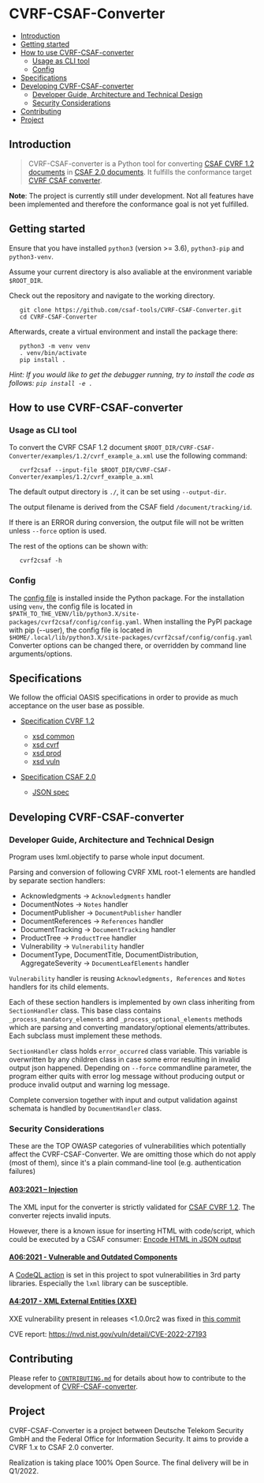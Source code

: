 # CVRF-CSAF-Converter

<!-- TOC depthfrom:2 depthto:3 -->

- [Introduction](#introduction)
- [Getting started](#getting-started)
- [How to use CVRF-CSAF-converter](#how-to-use-cvrf-csaf-converter)
    - [Usage as CLI tool](#usage-as-cli-tool)
    - [Config](#config)
- [Specifications](#specifications)
- [Developing CVRF-CSAF-converter](#developing-cvrf-csaf-converter)
    - [Developer Guide, Architecture and Technical Design](#developer-guide-architecture-and-technical-design)
    - [Security Considerations](#security-considerations)
- [Contributing](#contributing)
- [Project](#project)

<!-- /TOC -->

## Introduction

> CVRF-CSAF-converter is a Python tool for converting [CSAF CVRF 1.2 documents](https://docs.oasis-open.org/csaf/csaf-cvrf/v1.2/cs01/csaf-cvrf-v1.2-cs01.html) in [CSAF 2.0 documents](https://docs.oasis-open.org/csaf/csaf/v2.0/csaf-v2.0.html). It fulfills the conformance target [CVRF CSAF converter](https://docs.oasis-open.org/csaf/csaf/v2.0/csaf-v2.0.html#915-conformance-clause-5-cvrf-csaf-converter).

**Note**: The project is currently still under development. Not all features have been implemented and therefore the conformance goal is not yet fulfilled.

## Getting started

Ensure that you have installed `python3` (version >= 3.6), `python3-pip` and `python3-venv`.

Assume your current directory is also avaliable at the environment variable `$ROOT_DIR`.

Check out the repository and navigate to the working directory.

```shell script
   git clone https://github.com/csaf-tools/CVRF-CSAF-Converter.git
   cd CVRF-CSAF-Converter
```

Afterwards, create a virtual environment and install the package there:

```shell script
   python3 -m venv venv
   . venv/bin/activate
   pip install .
```

_Hint: If you would like to get the debugger running, try to install the code as follows: `pip install -e .`_

## How to use CVRF-CSAF-converter

### Usage as CLI tool

To convert the CVRF CSAF 1.2 document `$ROOT_DIR/CVRF-CSAF-Converter/examples/1.2/cvrf_example_a.xml` use the following command:

```shell script
   cvrf2csaf --input-file $ROOT_DIR/CVRF-CSAF-Converter/examples/1.2/cvrf_example_a.xml
```

The default output directory is `./`, it can be set using `--output-dir`. 

The output filename is derived from the CSAF field `/document/tracking/id`.

If there is an ERROR during conversion, the output file will not be written unless `--force` option is used.

The rest of the options can be shown with:

```shell script
   cvrf2csaf -h
```

### Config

The [config file](https://github.com/csaf-tools/CVRF-CSAF-Converter/blob/main/cvrf2csaf/config/config.yaml) is installed inside the Python package.
For the installation using `venv`, the config file is located in `$PATH_TO_THE_VENV/lib/python3.X/site-packages/cvrf2csaf/config/config.yaml`.
When installing the PyPI package with pip (--user), the config file is located in `$HOME/.local/lib/python3.X/site-packages/cvrf2csaf/config/config.yaml`
Converter options can be changed there, or overridden by command line arguments/options.

## Specifications

We follow the official OASIS specifications in order to provide as much acceptance on the user base as possible.

- [Specification CVRF 1.2](http://docs.oasis-open.org/csaf/csaf-cvrf/v1.2/cs01/csaf-cvrf-v1.2-cs01.html)
  - [xsd common](http://docs.oasis-open.org/csaf/ns/csaf-cvrf/v1.2/common)
  - [xsd cvrf](http://docs.oasis-open.org/csaf/ns/csaf-cvrf/v1.2/cvrf)
  - [xsd prod](http://docs.oasis-open.org/csaf/ns/csaf-cvrf/v1.2/prod)
  - [xsd vuln](http://docs.oasis-open.org/csaf/ns/csaf-cvrf/v1.2/vuln)

- [Specification CSAF 2.0](https://docs.oasis-open.org/csaf/csaf/v2.0/csaf-v2.0.html)
  - [JSON spec](https://docs.oasis-open.org/csaf/csaf/v2.0/schemas/csaf_json_schema.json)

## Developing CVRF-CSAF-converter

### Developer Guide, Architecture and Technical Design

Program uses lxml.objectify to parse whole input document.

Parsing and conversion of following CVRF XML root-1 elements are handled by separate section handlers:
 - Acknowledgments -> `Acknowledgments` handler
 - DocumentNotes -> `Notes` handler
 - DocumentPublisher -> `DocumentPublisher` handler
 - DocumentReferences -> `References` handler
 - DocumentTracking -> `DocumentTracking` handler
 - ProductTree -> `ProductTree` handler
 - Vulnerability -> `Vulnerability` handler
 - DocumentType, DocumentTitle, DocumentDistribution, AggregateSeverity -> `DocumentLeafElements` handler

`Vulnerability` handler is reusing `Acknowledgments, References` and `Notes` handlers for its child elements.

Each of these section handlers is implemented by own class inheriting from `SectionHandler` class.
This base class contains `_process_mandatory_elements` and `_process_optional_elements` methods 
which are parsing and converting mandatory/optional elements/attributes. Each subclass must implement these methods.

`SectionHandler` class holds `error_occurred` class variable. This variable is overwritten by any children class in case 
some error resulting in invalid output json happened. Depending on `--force` commandline parameter, the program
either quits with error log message without producing output or produce invalid output and warning log message.

Complete conversion together with input and output validation against schemata is handled by `DocumentHandler` class. 


### Security Considerations

These are the TOP OWASP categories of vulnerabilities which potentially affect the CVRF-CSAF-Converter.
We are omitting those which do not apply (most of them), since it's a plain command-line tool (e.g. authentication failures)

#### [A03:2021 – Injection](https://owasp.org/Top10/A03_2021-Injection/)
The XML input for the converter is strictly validated for [CSAF CVRF 1.2](https://docs.oasis-open.org/csaf/csaf-cvrf/v1.2/cs01/csaf-cvrf-v1.2-cs01.html). The converter rejects invalid inputs.

However, there is a known issue for inserting HTML with code/script, which could be executed by a CSAF consumer: 
[Encode HTML in JSON output](https://github.com/csaf-tools/CVRF-CSAF-Converter/issues/5)

#### [A06:2021 - Vulnerable and Outdated Components](https://owasp.org/Top10/A06_2021-Vulnerable_and_Outdated_Components/)
A [CodeQL action](https://github.com/csaf-tools/CVRF-CSAF-Converter/blob/main/.github/workflows/codeql-analysis.yml) is set in this project to spot vulnerabilities in 3rd party libraries.
Especially the `lxml` library can be susceptible.

#### [A4:2017 - XML External Entities (XXE)](https://owasp.org/www-project-top-ten/2017/A4_2017-XML_External_Entities_(XXE))
XXE vulnerability present in releases <1.0.0rc2 was fixed in [this commit](https://github.com/csaf-tools/CVRF-CSAF-Converter/commit/ff20a6c00245b064ceb6840dab0cd95a82fbec49)

CVE report: https://nvd.nist.gov/vuln/detail/CVE-2022-27193


## Contributing

Please refer to [`CONTRIBUTING.md`](CONTRIBUTING.md) for details about how to contribute to the development of [CVRF-CSAF-converter](https://github.com/csaf-tools/CVRF-CSAF-converter).

## Project

CVRF-CSAF-Converter is a project between Deutsche Telekom Security GmbH and the Federal Office for Information Security. It aims to provide a CVRF 1.x to CSAF 2.0 converter.

Realization is taking place 100% Open Source. The final delivery will be in Q1/2022.
